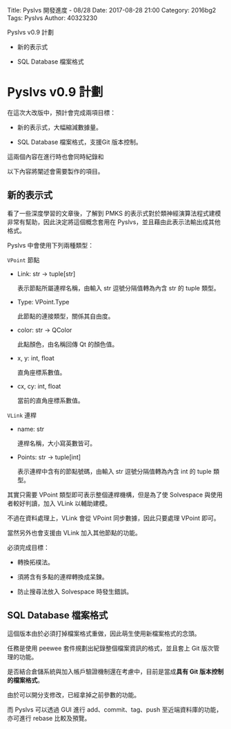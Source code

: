 Title: Pyslvs 開發進度 - 08/28
Date: 2017-08-28 21:00
Category: 2016bg2
Tags: Pyslvs
Author: 40323230

Pyslvs v0.9 計劃

+ 新的表示式

+ SQL Database 檔案格式

<!-- PELICAN_END_SUMMARY -->

Pyslvs v0.9 計劃
===

在這次大改版中，預計會完成兩項目標：

+ 新的表示式，大幅縮減數據量。

+ SQL Database 檔案格式，支援Git 版本控制。

這兩個內容在進行時也會同時紀錄和

以下內容將闡述會需要製作的項目。

新的表示式
---

看了一些深度學習的文章後，了解到 PMKS 的表示式對於類神經演算法程式建模非常有幫助，因此決定將這個概念套用在 Pyslvs，並且藉由此表示法輸出成其他格式。

Pyslvs 中會使用下列兩種類型：

`VPoint` 節點

+ Link: str -> tuple[str]

    表示節點所屬連桿名稱，由輸入 str 逗號分隔值轉為內含 str 的 tuple 類型。

+ Type: VPoint.Type

    此節點的連接類型，關係其自由度。

+ color: str -> QColor

    此點顏色，由名稱回傳 Qt 的顏色值。

+ x, y: int, float

    直角座標系數值。

+ cx, cy: int, float

    當前的直角座標系數值。

`VLink` 連桿

+ name: str

    連桿名稱，大小寫英數皆可。

+ Points: str -> tuple[int]

    表示連桿中含有的節點號碼，由輸入 str 逗號分隔值轉為內含 int 的 tuple 類型。

其實只需要 VPoint 類型即可表示整個連桿機構，但是為了使 Solvespace 與使用者較好判讀，加入 VLink 以輔助建模。

不過在資料處理上，VLink 會從 VPoint 同步數據，因此只要處理 VPoint 即可。

當然另外也會支援由 VLink 加入其他節點的功能。

必須完成目標：

+ 轉換拓樸法。

+ 須將含有多點的連桿轉換成呆鍊。

+ 防止搜尋法放入 Solvespace 時發生錯誤。

SQL Database 檔案格式
---

這個版本由於必須打掉檔案格式重做，因此萌生使用新檔案格式的念頭。

任務是使用 peewee 套件規劃出紀錄整個檔案資訊的格式，並且套上 Git 版次管理的功能。

是否結合倉儲系統與加入帳戶驗證機制還在考慮中，目前是當成**具有 Git 版本控制的檔案格式**。

由於可以開分支修改，已經拿掉之前參數的功能。

而 Pyslvs 可以透過 GUI 進行 add、commit、tag、push 至近端資料庫的功能，亦可進行 rebase 比較及預覽。